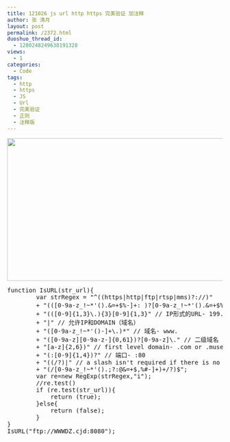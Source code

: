 ```yaml
---
title: 121026 js url http https 完美验证 加注释
author: 张 清月
layout: post
permalink: /2372.html
duoshuo_thread_id:
  - 1280248249638191328
views:
  - 1
categories:
  - Code
tags:
  - http
  - https
  - JS
  - Url
  - 完美验证
  - 正则
  - 注释版
---
```

[<img src="http://www.80aj.com/wp-content/uploads/2012/10/js.jpg" alt="" title="js" width="604" height="332" class="aligncenter size-full wp-image-2373" />][1]

<pre lang="js">function IsURL(str_url){
        var strRegex = "^((https|http|ftp|rtsp|mms)?://)"
        + "(([0-9a-z_!~*'().&#038;=+$%-]+: )?[0-9a-z_!~*'().&#038;=+$%-]+@)?" //ftp的user@
        + "(([0-9]{1,3}\.){3}[0-9]{1,3}" // IP形式的URL- 199.194.52.184
        + "|" // 允许IP和DOMAIN（域名）
        + "([0-9a-z_!~*'()-]+\.)*" // 域名- www.
        + "([0-9a-z][0-9a-z-]{0,61})?[0-9a-z]\." // 二级域名
        + "[a-z]{2,6})" // first level domain- .com or .museum
        + "(:[0-9]{1,4})?" // 端口- :80
        + "((/?)|" // a slash isn't required if there is no file name
        + "(/[0-9a-z_!~*'().;?:@&#038;=+$,%#-]+)+/?)$";
        var re=new RegExp(strRegex,"i");
		//re.test()
        if (re.test(str_url)){
            return (true);
        }else{
            return (false);
        }
}
IsURL("ftp://WWWDZ.cjd:8080");
</pre>

 [1]: http://www.80aj.com/wp-content/uploads/2012/10/js.jpg